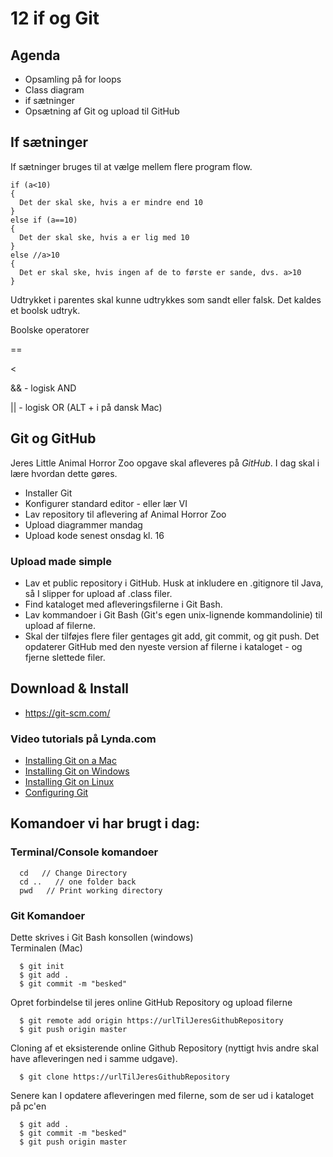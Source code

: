 # 12 if og Git

## Agenda
* Opsamling på for loops
* Class diagram
* if sætninger
* Opsætning af Git og upload til GitHub

## If sætninger
If sætninger bruges til at vælge mellem flere program flow.
````
if (a<10)
{
  Det der skal ske, hvis a er mindre end 10
}
else if (a==10)
{
  Det der skal ske, hvis a er lig med 10
}
else //a>10
{
  Det er skal ske, hvis ingen af de to første er sande, dvs. a>10
}
````
  Udtrykket i parentes skal kunne udtrykkes som sandt eller falsk. Det kaldes et boolsk udtryk.
  
  Boolske operatorer
  
  >
  
  ==
  
  <
  
  && - logisk AND
  
  || - logisk OR (ALT + i på dansk Mac)

## Git og GitHub

 Jeres Little Animal Horror Zoo opgave skal afleveres på _GitHub_.
 I dag skal i lære hvordan dette gøres.
 
* Installer Git
* Konfigurer standard editor - eller lær VI
* Lav repository til aflevering af Animal Horror Zoo
* Upload diagrammer mandag
* Upload kode senest onsdag kl. 16

### Upload made simple
* Lav et public repository i GitHub. Husk at inkludere en .gitignore til Java, så I slipper for upload af .class filer.
* Find kataloget med afleveringsfilerne i Git Bash.
* Lav kommandoer i Git Bash (Git's egen unix-lignende kommandolinie) til upload af filerne.
* Skal der tilføjes flere filer gentages git add, git commit, og git push. Det opdaterer GitHub med den nyeste version af filerne i kataloget - og fjerne slettede filer.
 
## Download & Install

 * https://git-scm.com/
### Video tutorials på Lynda.com
* [Installing Git on a Mac](https://www.lynda.com/Git-tutorials/Installing-Git-Mac/100222/111253-4.html?srchtrk=index%3a3%0alinktypeid%3a2%0aq%3agit%0apage%3a1%0as%3arelevance%0asa%3atrue%0aproducttypeid%3a2)
* [Installing Git on Windows](https://www.lynda.com/Git-tutorials/Installing-Git-Windows/100222/111254-4.html?srchtrk=index%3a3%0alinktypeid%3a2%0aq%3agit%0apage%3a1%0as%3arelevance%0asa%3atrue%0aproducttypeid%3a2)
* [Installing Git on Linux](https://www.lynda.com/Git-tutorials/Installing-Git-Linux/100222/111255-4.html?srchtrk=index%3a3%0alinktypeid%3a2%0aq%3agit%0apage%3a1%0as%3arelevance%0asa%3atrue%0aproducttypeid%3a2)
* [Configuring Git](https://www.lynda.com/Git-tutorials/Configuring-Git/100222/111256-4.html?srchtrk=index%3a3%0alinktypeid%3a2%0aq%3agit%0apage%3a1%0as%3arelevance%0asa%3atrue%0aproducttypeid%3a2) 

## Komandoer vi har brugt i dag:

### Terminal/Console komandoer
````
  cd   // Change Directory
  cd ..   // one folder back
  pwd   // Print working directory
````
### Git Komandoer
Dette skrives i Git Bash konsollen (windows)    
Terminalen (Mac)
````
  $ git init
  $ git add .
  $ git commit -m "besked"
````
Opret forbindelse til jeres online GitHub Repository og upload filerne
````
  $ git remote add origin https://urlTilJeresGithubRepository
  $ git push origin master
````
Cloning af et eksisterende online Github Repository (nyttigt hvis andre skal have afleveringen ned i samme udgave).
````
  $ git clone https://urlTilJeresGithubRepository
````
Senere kan I opdatere afleveringen med filerne, som de ser ud i kataloget på pc'en
````
  $ git add .
  $ git commit -m "besked"
  $ git push origin master
````
